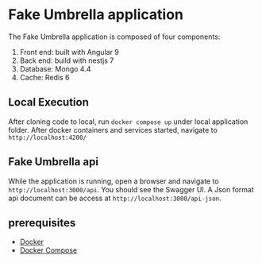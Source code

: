 # Fake Umbrella application

The Fake Umbrella application is composed of four components:
<ol>
<li>Front end: built with Angular 9 </li>
<li>Back end: build with nestjs 7</li>
<li>Database: Mongo 4.4</li>
<li>Cache: Redis 6 </li>
</ol>

## Local Execution

After cloning code to local, run `docker compose up` under local application folder. After docker containers and services started, navigate to `http://localhost:4200/`

## Fake Umbrella api
While the application is running, open a browser and navigate to `http://localhost:3000/api`. You should see the Swagger UI. A Json format api document can be access at `http://localhost:3000/api-json`.


## prerequisites

- [Docker](https://docs.docker.com/get-docker/)
- [Docker Compose](https://docs.docker.com/compose/install/)
